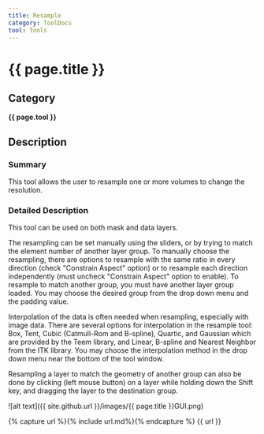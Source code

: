 ```yaml
---
title: Resample
category: ToolDocs 
tool: Tools
---
```


# {{ page.title }} 

## Category

**{{ page.tool }}**

## Description

### Summary

This tool allows the user to resample one or more volumes to change the resolution.

### Detailed Description

This tool can be used on both mask and data layers.

The resampling can be set manually using the sliders, or by trying to match the element number of another layer group. To manually choose the resampling, there are options to resample with the same ratio in every direction (check "Constrain Aspect" option) or to resample each direction independently (must uncheck "Constrain Aspect" option to enable). To resample to match another group, you must have another layer group loaded. You may choose the desired group from the drop down menu and the padding value.

Interpolation of the data is often needed when resampling, especially with image data. There are several options for interpolation in the resample tool: Box, Tent, Cubic (Catmull-Rom and B-spline), Quartic, and Gaussian which are provided by the Teem library, and Linear, B-spline and Nearest Neighbor from the ITK library. You may choose the interpolation method in the drop down menu near the bottom of the tool window.

Resampling a layer to match the geometry of another group can also be done by clicking (left mouse button) on a layer while holding down the Shift key, and dragging the layer to the destination group.

![alt text]({{ site.github.url }}/images/{{ page.title }}GUI.png)

{% capture url %}{% include url.md%}{% endcapture %}
{{ url }}
